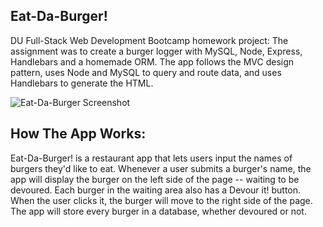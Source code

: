 ## Eat-Da-Burger!

DU Full-Stack Web Development Bootcamp homework project: The assignment was to create a burger logger with MySQL, Node, Express, Handlebars and a homemade ORM. The app follows the MVC design pattern, uses Node and MySQL to query and route data, and uses Handlebars to generate the HTML.

![Eat-Da-Burger Screenshot]("/assets/images/screenshot.png")

## How The App Works:
Eat-Da-Burger! is a restaurant app that lets users input the names of burgers they'd like to eat. Whenever a user submits a burger's name, the app will display the burger on the left side of the page -- waiting to be devoured. Each burger in the waiting area also has a Devour it! button. When the user clicks it, the burger will move to the right side of the page. The app will store every burger in a database, whether devoured or not.